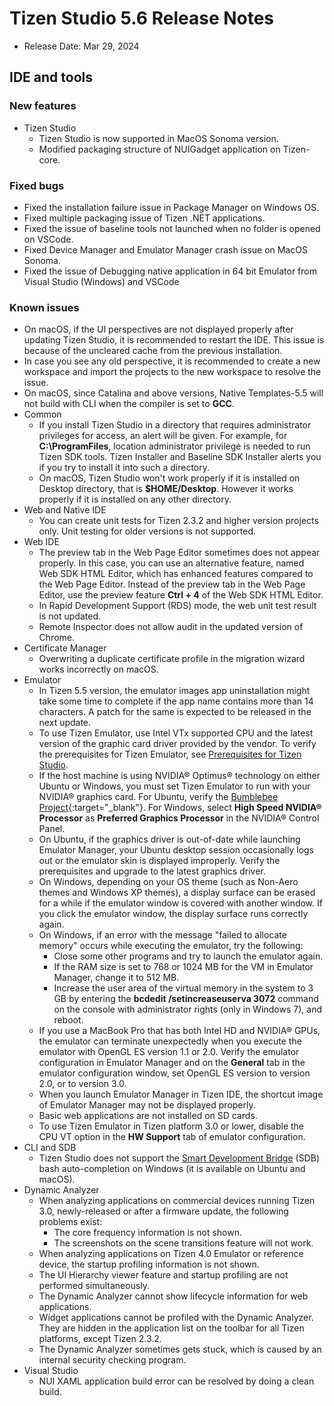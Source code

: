 # Tizen Studio 5.6 Release Notes

- Release Date: Mar 29, 2024

## IDE and tools

### New features
- Tizen Studio
  - Tizen Studio is now supported in MacOS Sonoma version.
  - Modified packaging structure of NUIGadget application on Tizen-core.

### Fixed bugs
  - Fixed the installation failure issue in Package Manager on Windows OS.
  - Fixed multiple packaging issue of Tizen .NET applications.
  - Fixed the issue of baseline tools not launched when no folder is opened on VSCode.
  - Fixed Device Manager and Emulator Manager crash issue on MacOS Sonoma.
  - Fixed the issue of Debugging native application in 64 bit Emulator from Visual Studio (Windows) and VSCode

### Known issues

  - On macOS, if the UI perspectives are not displayed properly after updating Tizen Studio, it is recommended to restart the IDE. This issue is because of the uncleared cache from the previous installation.
  - In case you see any old perspective, it is recommended to create a new workspace and import the projects to the new workspace to resolve the issue.
  - On macOS, since Catalina and above versions, Native Templates-5.5 will not build with CLI when the compiler is set to **GCC**.
- Common
  - If you install Tizen Studio in a directory that requires administrator privileges for access, an alert will be given. For example, for **C:\ProgramFiles**, location administrator privilege is needed to run Tizen SDK tools. Tizen Installer and Baseline SDK Installer alerts you if you try to install it into such a directory.
  - On macOS, Tizen Studio won't work properly if it is installed on Desktop directory, that is **$HOME/Desktop**. However it works properly if it is installed on any other directory.
- Web and Native IDE
  - You can create unit tests for Tizen 2.3.2 and higher version projects only. Unit testing for older versions is not supported.
- Web IDE
  - The preview tab in the Web Page Editor sometimes does not appear properly. In this case, you can use an alternative feature, named Web SDK HTML Editor, which has enhanced features compared to the Web Page Editor. Instead of the preview tab in the Web Page Editor, use the preview feature **Ctrl + 4** of the Web SDK HTML Editor.
  - In Rapid Development Support (RDS) mode, the web unit test result is not updated.
  - Remote Inspector does not allow audit in the updated version of Chrome.
- Certificate Manager
  - Overwriting a duplicate certificate profile in the migration wizard works incorrectly on macOS.
- Emulator
  - In Tizen 5.5 version, the emulator images app uninstallation might take some time to complete if the app name contains more than 14 characters. A patch for the same is expected to be released in the next update.
  - To use Tizen Emulator, use Intel VTx supported CPU and the latest version of the graphic card driver provided by the vendor. To verify the prerequisites for Tizen Emulator, see [Prerequisites for Tizen Studio](../setup/prerequisites.md).
  - If the host machine is using NVIDIA&reg; Optimus&reg; technology on either Ubuntu or Windows, you must set Tizen Emulator to run with your NVIDIA&reg; graphics card. For Ubuntu, verify the [Bumblebee Project](https://wiki.ubuntu.com/Bumblebee){:target="_blank"}. For Windows, select **High Speed NVIDIA&reg; Processor** as **Preferred Graphics Processor** in the NVIDIA&reg; Control Panel.    
  - On Ubuntu, if the graphics driver is out-of-date while launching Emulator Manager, your Ubuntu desktop session occasionally logs out or the emulator skin is displayed improperly. Verify the prerequisites and upgrade to the latest graphics driver.
  - On Windows, depending on your OS theme (such as Non-Aero themes and Windows XP themes), a display surface can be erased for a while if the emulator window is covered with another window. If you click the emulator window, the display surface runs correctly again.
  - On Windows, if an error with the message "failed to allocate memory" occurs while executing the emulator, try the following:
    - Close some other programs and try to launch the emulator again.
    - If the RAM size is set to 768 or 1024 MB for the VM in Emulator Manager, change it to 512 MB.
    - Increase the user area of the virtual memory in the system to 3 GB by entering the **bcdedit /setincreaseuserva 3072** command on the console with administrator rights (only in Windows 7), and reboot.
  - If you use a MacBook Pro that has both Intel HD and NVIDIA&reg; GPUs, the emulator can terminate unexpectedly when you execute the emulator with OpenGL ES version 1.1 or 2.0. Verify the emulator configuration in Emulator Manager and on the **General** tab in the emulator configuration window, set OpenGL ES version to version 2.0, or to version 3.0.
  - When you launch Emulator Manager in Tizen IDE, the shortcut image of Emulator Manager may not be displayed properly.
  - Basic web applications are not installed on SD cards.
  - To use Tizen Emulator in Tizen platform 3.0 or lower, disable the CPU VT option in the **HW Support** tab of emulator configuration.
- CLI and SDB
  - Tizen Studio does not support the [Smart Development Bridge](../common-tools/smart-development-bridge.md) (SDB) bash auto-completion on Windows (it is available on Ubuntu and macOS).
- Dynamic Analyzer
  - When analyzing applications on commercial devices running Tizen 3.0, newly-released or after a firmware update, the following problems exist:
    - The core frequency information is not shown.
    - The screenshots on the scene transitions feature will not work.
  - When analyzing applications on Tizen 4.0 Emulator or reference device, the startup profiling information is not shown.
  - The UI Hierarchy viewer feature and startup profiling are not performed simultaneously.
  - The Dynamic Analyzer cannot show lifecycle information for web applications.
  - Widget applications cannot be profiled with the Dynamic Analyzer. They are hidden in the application list on the toolbar for all Tizen platforms, except Tizen 2.3.2.
  - The Dynamic Analyzer sometimes gets stuck, which is caused by an internal security checking program.
- Visual Studio
  - NUI XAML application build error can be resolved by doing a clean build.
